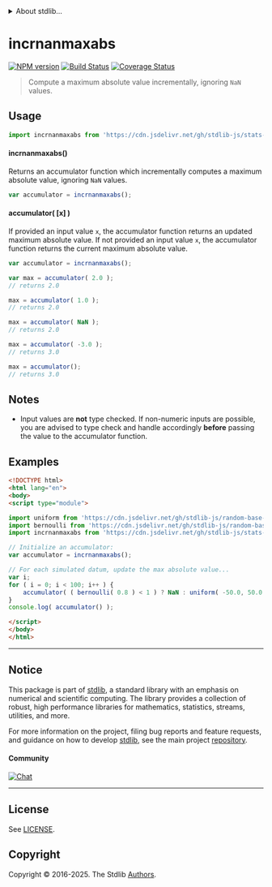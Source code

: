 <!--

@license Apache-2.0

Copyright (c) 2025 The Stdlib Authors.

Licensed under the Apache License, Version 2.0 (the "License");
you may not use this file except in compliance with the License.
You may obtain a copy of the License at

   http://www.apache.org/licenses/LICENSE-2.0

Unless required by applicable law or agreed to in writing, software
distributed under the License is distributed on an "AS IS" BASIS,
WITHOUT WARRANTIES OR CONDITIONS OF ANY KIND, either express or implied.
See the License for the specific language governing permissions and
limitations under the License.

-->


<details>
  <summary>
    About stdlib...
  </summary>
  <p>We believe in a future in which the web is a preferred environment for numerical computation. To help realize this future, we've built stdlib. stdlib is a standard library, with an emphasis on numerical and scientific computation, written in JavaScript (and C) for execution in browsers and in Node.js.</p>
  <p>The library is fully decomposable, being architected in such a way that you can swap out and mix and match APIs and functionality to cater to your exact preferences and use cases.</p>
  <p>When you use stdlib, you can be absolutely certain that you are using the most thorough, rigorous, well-written, studied, documented, tested, measured, and high-quality code out there.</p>
  <p>To join us in bringing numerical computing to the web, get started by checking us out on <a href="https://github.com/stdlib-js/stdlib">GitHub</a>, and please consider <a href="https://opencollective.com/stdlib">financially supporting stdlib</a>. We greatly appreciate your continued support!</p>
</details>

# incrnanmaxabs

[![NPM version][npm-image]][npm-url] [![Build Status][test-image]][test-url] [![Coverage Status][coverage-image]][coverage-url] <!-- [![dependencies][dependencies-image]][dependencies-url] -->

> Compute a maximum absolute value incrementally, ignoring `NaN` values.



<section class="usage">

## Usage

```javascript
import incrnanmaxabs from 'https://cdn.jsdelivr.net/gh/stdlib-js/stats-incr-nanmaxabs@esm/index.mjs';
```

#### incrnanmaxabs()

Returns an accumulator function which incrementally computes a maximum absolute value, ignoring `NaN` values.

```javascript
var accumulator = incrnanmaxabs();
```

#### accumulator( \[x] )

If provided an input value `x`, the accumulator function returns an updated maximum absolute value. If not provided an input value `x`, the accumulator function returns the current maximum absolute value.

```javascript
var accumulator = incrnanmaxabs();

var max = accumulator( 2.0 );
// returns 2.0

max = accumulator( 1.0 );
// returns 2.0

max = accumulator( NaN );
// returns 2.0

max = accumulator( -3.0 );
// returns 3.0

max = accumulator();
// returns 3.0
```

</section>

<!-- /.usage -->

<section class="notes">

## Notes

-   Input values are **not** type checked. If non-numeric inputs are possible, you are advised to type check and handle accordingly **before** passing the value to the accumulator function.

</section>

<!-- /.notes -->

<section class="examples">

## Examples

<!-- eslint no-undef: "error" -->

```html
<!DOCTYPE html>
<html lang="en">
<body>
<script type="module">

import uniform from 'https://cdn.jsdelivr.net/gh/stdlib-js/random-base-uniform@esm/index.mjs';
import bernoulli from 'https://cdn.jsdelivr.net/gh/stdlib-js/random-base-bernoulli@esm/index.mjs';
import incrnanmaxabs from 'https://cdn.jsdelivr.net/gh/stdlib-js/stats-incr-nanmaxabs@esm/index.mjs';

// Initialize an accumulator:
var accumulator = incrnanmaxabs();

// For each simulated datum, update the max absolute value...
var i;
for ( i = 0; i < 100; i++ ) {
    accumulator( ( bernoulli( 0.8 ) < 1 ) ? NaN : uniform( -50.0, 50.0 ) );
}
console.log( accumulator() );

</script>
</body>
</html>
```

</section>

<!-- /.examples -->

<!-- Section for related `stdlib` packages. Do not manually edit this section, as it is automatically populated. -->

<section class="related">

</section>

<!-- /.related -->

<!-- Section for all links. Make sure to keep an empty line after the `section` element and another before the `/section` close. -->


<section class="main-repo" >

* * *

## Notice

This package is part of [stdlib][stdlib], a standard library with an emphasis on numerical and scientific computing. The library provides a collection of robust, high performance libraries for mathematics, statistics, streams, utilities, and more.

For more information on the project, filing bug reports and feature requests, and guidance on how to develop [stdlib][stdlib], see the main project [repository][stdlib].

#### Community

[![Chat][chat-image]][chat-url]

---

## License

See [LICENSE][stdlib-license].


## Copyright

Copyright &copy; 2016-2025. The Stdlib [Authors][stdlib-authors].

</section>

<!-- /.stdlib -->

<!-- Section for all links. Make sure to keep an empty line after the `section` element and another before the `/section` close. -->

<section class="links">

[npm-image]: http://img.shields.io/npm/v/@stdlib/stats-incr-nanmaxabs.svg
[npm-url]: https://npmjs.org/package/@stdlib/stats-incr-nanmaxabs

[test-image]: https://github.com/stdlib-js/stats-incr-nanmaxabs/actions/workflows/test.yml/badge.svg?branch=main
[test-url]: https://github.com/stdlib-js/stats-incr-nanmaxabs/actions/workflows/test.yml?query=branch:main

[coverage-image]: https://img.shields.io/codecov/c/github/stdlib-js/stats-incr-nanmaxabs/main.svg
[coverage-url]: https://codecov.io/github/stdlib-js/stats-incr-nanmaxabs?branch=main

<!--

[dependencies-image]: https://img.shields.io/david/stdlib-js/stats-incr-nanmaxabs.svg
[dependencies-url]: https://david-dm.org/stdlib-js/stats-incr-nanmaxabs/main

-->

[chat-image]: https://img.shields.io/gitter/room/stdlib-js/stdlib.svg
[chat-url]: https://app.gitter.im/#/room/#stdlib-js_stdlib:gitter.im

[stdlib]: https://github.com/stdlib-js/stdlib

[stdlib-authors]: https://github.com/stdlib-js/stdlib/graphs/contributors

[umd]: https://github.com/umdjs/umd
[es-module]: https://developer.mozilla.org/en-US/docs/Web/JavaScript/Guide/Modules

[deno-url]: https://github.com/stdlib-js/stats-incr-nanmaxabs/tree/deno
[deno-readme]: https://github.com/stdlib-js/stats-incr-nanmaxabs/blob/deno/README.md
[umd-url]: https://github.com/stdlib-js/stats-incr-nanmaxabs/tree/umd
[umd-readme]: https://github.com/stdlib-js/stats-incr-nanmaxabs/blob/umd/README.md
[esm-url]: https://github.com/stdlib-js/stats-incr-nanmaxabs/tree/esm
[esm-readme]: https://github.com/stdlib-js/stats-incr-nanmaxabs/blob/esm/README.md
[branches-url]: https://github.com/stdlib-js/stats-incr-nanmaxabs/blob/main/branches.md

[stdlib-license]: https://raw.githubusercontent.com/stdlib-js/stats-incr-nanmaxabs/main/LICENSE

</section>

<!-- /.links -->
